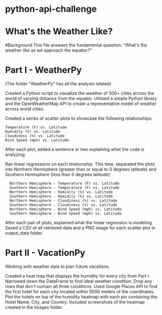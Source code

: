 # python-api-challenge
# What's the Weather Like?

#Background
This file answers the fundamental question: "What's the weather like as we approach the equator?"

# Part I - WeatherPy 
  (The folder "WeatherPy" has all the analysis related)
  
Created a Python script to visualize the weather of 500+ cities across the world of varying distance from the equator. Utilized a simple Python library and the OpenWeatherMap API to create a representative model of weather across world cities.

Created a series of scatter plots to showcase the following relationships:

    Temperature (F) vs. Latitude
    Humidity (%) vs. Latitude
    Cloudiness (%) vs. Latitude
    Wind Speed (mph) vs. Latitude

After each plot, added a sentence or two explaining what the code is analyzing.

Ran linear regressions on each relationship. This time, separated the plots into Northern Hemisphere (greater than or equal to 0 degrees latitude) and Southern Hemisphere (less than 0 degrees latitude):

      Northern Hemisphere - Temperature (F) vs. Latitude
      Southern Hemisphere - Temperature (F) vs. Latitude
      Northern Hemisphere - Humidity (%) vs. Latitude
      Southern Hemisphere - Humidity (%) vs. Latitude
      Northern Hemisphere - Cloudiness (%) vs. Latitude
      Southern Hemisphere - Cloudiness (%) vs. Latitude
      Northern Hemisphere - Wind Speed (mph) vs. Latitude
      Southern Hemisphere - Wind Speed (mph) vs. Latitude

After each pair of plots, explained what the linear regression is modeling. 
Saved a CSV of all retrieved data and a PNG image for each scatter plot in output_data folder.

# Part II - VacationPy
Working with weather data to plan future vacations.

Created a heat map that displays the humidity for every city from Part I.
Narrowed down the DataFrame to find ideal weather condition. Drop any rows that don't contain all three conditions. 
Used Google Places API to find the first hotel for each city located within 5000 meters of the coordinates.
Plot the hotels on top of the humidity heatmap with each pin containing the Hotel Name, City, and Country.
Included screenshots of the heatmap created in the Images folder.
